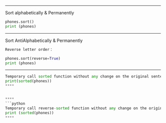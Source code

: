****
Sort alphabetically & Permanently
```python
phones.sort()
print (phones)
```

****
Sort AntiAlphabetically & Permanently

```python 
Reverse letter order：

phones.sort(reverse=True)
print (phones)

```

****
```python
Temporary call sorted function without any change on the original sentence
print(sorted(phones))
****


****
```python
Temporary call reverse-sorted function without any change on the original sentence
print (sorted(phones))
****




